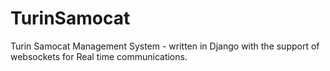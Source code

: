 # TurinSamocat
Turin Samocat Management System - written in Django with the support of websockets for Real time communications.
